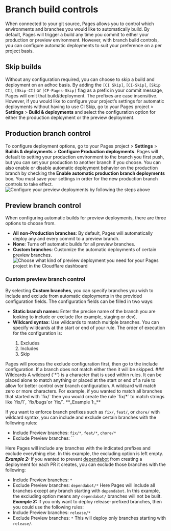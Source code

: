 # Branch build controls 
When connected to your git source, Pages allows you to control which environments and branches you would like to automatically build. By default, Pages will trigger a build any time you commit to either your production or preview environment. However, with branch build controls, you can configure automatic deployments to suit your preference on a per project basis.
## Skip builds
Without any configuration required, you can choose to skip a build and deployment on an adhoc basis. By adding the `[CI Skip]`, `[CI-Skip]`, `[Skip CI]`, `[Skip-CI]` or `[CF-Pages-Skip]` flag as a prefix in your commit message, Pages will omit that build/deployment. The prefixes are case insensitive. 
However, if you would like to configure your project’s settings for automatic deployments without having to use CI Skip, go to your Pages project > **Settings** > **Build & deployments** and select the configuration option for either the production deployment or the preview deployment.
## Production branch control 
To configure deployment options, go to your Pages project > **Settings** > **Builds & deployments** > **Configure Production deployments**. Pages will default to setting your production environment to the branch you first push, but you can set your production to another branch if you choose. 
You can also enable or disable automatic deployment behavior on the production branch by checking the **Enable automatic production branch deployments** box. You must save your settings in order for the new production branch controls to take effect. 
![Configure your preview deployments by following the steps above](/images/pages/platform/configure-preview-deployment.png)
## Preview branch control 
When configuring automatic builds for preview deployments, there are three options to choose from. 
* **All non-Production branches**: By default, Pages will automatically deploy any and every commit to a preview branch.
* **None**: Turns off automatic builds for all preview branches.
* **Custom branches**: Customize the automatic deployments of certain preview branches.
![Choose what kind of preview deployment you need for your Pages project in the Cloudflare dashboard](/images/pages/platform/include-preview-brances.png)
### Custom preview branch control  
By selecting **Custom branches**, you can specify branches you wish to include and exclude from automatic deployments in the provided configuration fields. The configuration fields can be filled in two ways: 
* **Static branch names**: Enter the precise name of the branch you are looking to include or exclude (for example, staging or dev).
* **Wildcard syntax**: Use wildcards to match multiple branches. You can specify wildcards at the start or end of your rule. The order of execution for the configuration is:
<ol>
  <ol>
    <li>Excludes</li>
    <li>Includes</li>
    <li>Skip</li>
  </ol>
</ol>
Pages will process the exclude configuration first, then go to the include configuration. If a branch does not match either then it will be skipped.
### Wildcards
A wildcard (`*`) is a character that is used within rules. It can be placed alone to match anything or placed at the start or end of a rule to allow for better control over branch configuration. A wildcard will match zero or more characters. 
For example, if you wanted to match all branches that started with `fix/` then you would create the rule `fix/*` to match strings like `fix/1`, `fix/bugs`or `fix/`.
**_Example 1:_**
    
If you want to enforce branch prefixes such as `fix/`, `feat/`, or `chore/` with wildcard syntax, you can include and exclude certain branches with the following rules:
* Include Preview branches:
`fix/*`, `feat/*`, `chore/*`
* Exclude Preview branches:
``
    
Here Pages will include any branches with the indicated prefixes and exclude everything else. In this example, the excluding option is left empty.
**_Example 2:_**
If you wanted to prevent [dependabot](https://github.com/dependabot) from creating a deployment for each PR it creates, you can exclude those branches with the following:
* Include Preview branches:
`*`
* Exclude Preview branches:
`dependabot/*`
Here Pages will include all branches except any branch starting with `dependabot`. In this example, the excluding option means any `dependabot/`  branches will not be built.
**_Example 3:_**
If you only want to deploy release-prefixed branches, then you could use the following rules:
* Include Preview branches:
`release/*`
* Exclude Preview branches:
`*`
This will deploy only branches starting with `release/`.